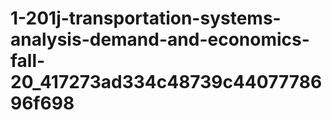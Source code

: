 # 1-201j-transportation-systems-analysis-demand-and-economics-fall-20_417273ad334c48739c4407778696f698